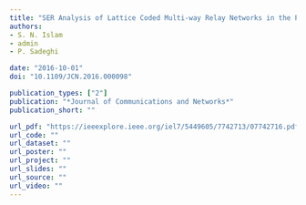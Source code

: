 ```yaml
---
title: "SER Analysis of Lattice Coded Multi-way Relay Networks in the Presence of Imperfect Channel Estimation"
authors:
- S. N. Islam
- admin
- P. Sadeghi

date: "2016-10-01"
doi: "10.1109/JCN.2016.000098"

publication_types: ["2"]
publication: "*Journal of Communications and Networks*"
publication_short: ""

url_pdf: "https://ieeexplore.ieee.org/iel7/5449605/7742713/07742716.pdf"
url_code: ""
url_dataset: ""
url_poster: ""
url_project: ""
url_slides: ""
url_source: ""
url_video: ""
---
```

